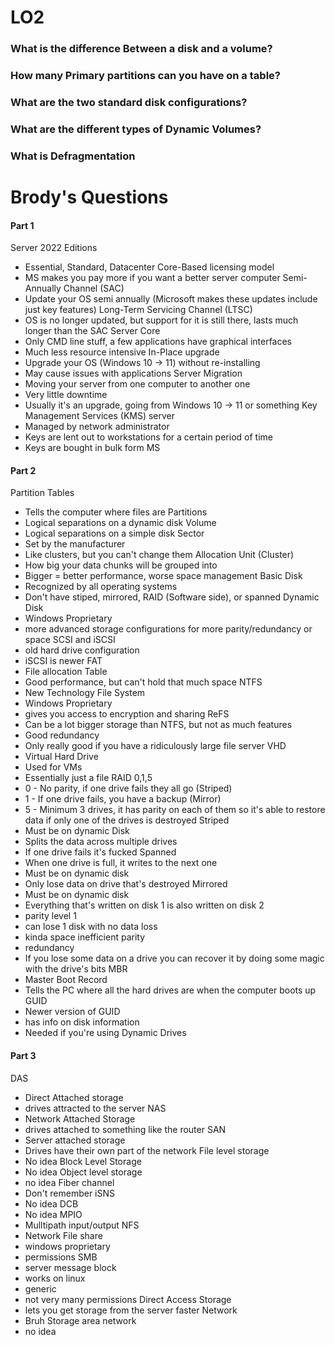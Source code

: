 # LO2
### What is the difference Between a disk and a volume?
### How many Primary partitions can you have on a table?
### What are the two standard disk configurations?
### What are the different types of Dynamic Volumes?
### What is Defragmentation

# Brody's Questions
#### Part 1
Server 2022 Editions
- Essential, Standard, Datacenter
Core-Based licensing model
- MS makes you pay more if you want a better server computer
Semi-Annually Channel (SAC)
- Update your OS semi annually (Microsoft makes these updates include just key features)
Long-Term Servicing Channel (LTSC)
- OS is no longer updated, but support for it is still there, lasts much longer than the SAC
Server Core
- Only CMD line stuff, a few applications have graphical interfaces
- Much less resource intensive
In-Place upgrade
- Upgrade your OS (Windows 10 -> 11) without re-installing
- May cause issues with applications
Server Migration
- Moving your server from one computer to another one
- Very little downtime
- Usually it's an upgrade, going from Windows 10 -> 11 or something
Key Management Services (KMS) server
- Managed by network administrator
- Keys are lent out to workstations for a certain period of time
- Keys are bought in bulk form MS
#### Part 2
Partition Tables
- Tells the computer where files are
Partitions
- Logical separations on a dynamic disk
Volume
- Logical separations on a simple disk
Sector
- Set by the manufacturer
- Like clusters, but you can't change them
Allocation Unit (Cluster)
- How big your data chunks will be grouped into
- Bigger = better performance, worse space management
Basic Disk
- Recognized by all operating systems
- Don't have stiped, mirrored, RAID (Software side), or spanned
Dynamic Disk
- Windows Proprietary
- more advanced storage configurations for more parity/redundancy or space
SCSI and iSCSI
- old hard drive configuration
- iSCSI is newer
FAT
- File allocation Table
- Good performance, but can't hold that much space
NTFS
- New Technology File System
- Windows Proprietary
- gives you access to encryption and sharing
ReFS
- Can be a lot bigger storage than NTFS, but not as much features
- Good redundancy
- Only really good if you have a ridiculously large file server
VHD
- Virtual Hard Drive
- Used for VMs
- Essentially just a file
RAID 0,1,5
- 0 - No parity, if one drive fails they all go (Striped)
- 1 - If one drive fails, you have a backup (Mirror)
- 5 - Minimum 3 drives, it has parity on each of them so it's able to restore data if only one of the drives is destroyed
Striped
- Must be on dynamic Disk
- Splits the data across multiple drives
- If one drive fails it's fucked
Spanned
- When one drive is full, it writes to the next one
- Must be on dynamic disk
- Only lose data on drive that's destroyed
Mirrored
- Must be on dynamic disk
- Everything that's written on disk 1 is also written on disk 2
- parity level 1
- can lose 1 disk with no data loss
- kinda space inefficient
parity
- redundancy
- If you lose some data on a drive you can recover it by doing some magic with the drive's bits
MBR
- Master Boot Record
- Tells the PC where all the hard drives are when the computer boots up
GUID
- Newer version of GUID
- has info on disk information
- Needed if you're using Dynamic Drives
#### Part 3
DAS
- Direct Attached storage
- drives attracted to the server
NAS
- Network Attached Storage
- drives attached to something like the router
SAN
- Server attached storage
- Drives have their own part of the network
File level storage
- No idea
Block Level Storage
- No idea
Object level storage
- no idea
Fiber channel
- Don't remember
iSNS
- No idea
DCB
- No idea
MPIO
- Mulltipath input/output
NFS
- Network File share
- windows proprietary
- permissions
SMB
- server message block
- works on linux
- generic
- not very many permissions
Direct Access Storage
- lets you get storage from the server faster
Network
- Bruh
Storage area network
- no idea